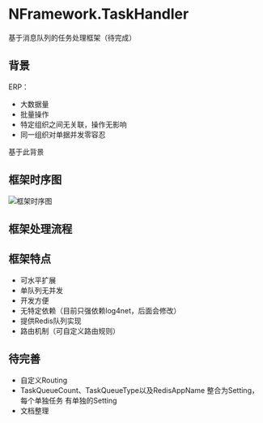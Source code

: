 # NFramework.TaskHandler
基于消息队列的任务处理框架（待完成）

## 背景

ERP：
* 大数据量
* 批量操作
* 特定组织之间无关联，操作无影响
* 同一组织对单据并发零容忍

基于此背景

## 框架时序图

![框架时序图](NFramework.TaskHandler/blob/master/resource/nframeworksequencediagram.png)

## 框架处理流程



## 框架特点
* 可水平扩展
* 单队列无并发
* 开发方便
* 无特定依赖（目前只强依赖log4net，后面会修改）
* 提供Redis队列实现
* 路由机制（可自定义路由规则）


## 待完善
* 自定义Routing 
* TaskQueueCount、TaskQueueType以及RedisAppName 整合为Setting，每个单独任务 有单独的Setting
* 文档整理

